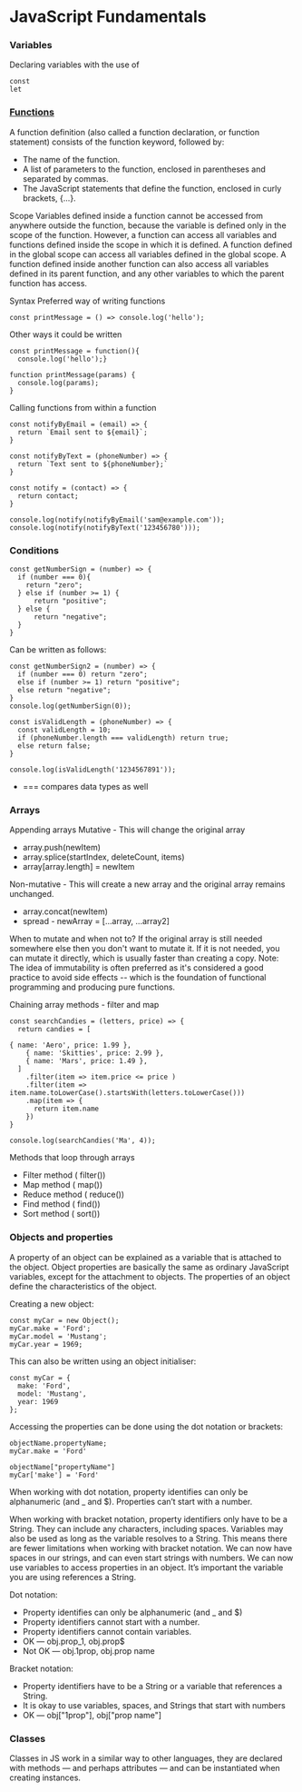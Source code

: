 # JavaScript Fundamentals

### Variables
Declaring variables with the use of 
```
const
let
```

### [Functions](https://developer.mozilla.org/en-US/docs/Web/JavaScript/Guide/Functions#defining_functions)
A function definition (also called a function declaration, or function statement) consists of the function keyword, followed by:

* The name of the function.
* A list of parameters to the function, enclosed in parentheses and separated by commas.
* The JavaScript statements that define the function, enclosed in curly brackets, {...}.

Scope
Variables defined inside a function cannot be accessed from anywhere outside the function, because the variable is defined only in the scope of the function. However, a function can access all variables and functions defined inside the scope in which it is defined.
A function defined in the global scope can access all variables defined in the global scope. A function defined inside another function can also access all variables defined in its parent function, and any other variables to which the parent function has access.

Syntax
Preferred way of writing functions
```
const printMessage = () => console.log('hello');
```

Other ways it could be written
```
const printMessage = function(){
  console.log('hello');}

function printMessage(params) {
  console.log(params);
}
```

Calling functions from within a function
```
const notifyByEmail = (email) => {
  return `Email sent to ${email}`;
}

const notifyByText = (phoneNumber) => {
  return `Text sent to ${phoneNumber};`
}

const notify = (contact) => {
  return contact;
}

console.log(notify(notifyByEmail('sam@example.com'));
console.log(notify(notifyByText('123456780')));
```

### Conditions
```
const getNumberSign = (number) => {
  if (number === 0){
    return "zero";
  } else if (number >= 1) {
      return "positive";
  } else {
      return "negative";
  }
}
```

Can be written as follows:
```
const getNumberSign2 = (number) => {
  if (number === 0) return "zero";
  else if (number >= 1) return "positive";
  else return "negative";
}
console.log(getNumberSign(0));

const isValidLength = (phoneNumber) => {
  const validLength = 10;
  if (phoneNumber.length === validLength) return true;
  else return false;
}

console.log(isValidLength('1234567891'));
```
* === compares data types as well

### Arrays
Appending arrays
Mutative - This will change the original array
* array.push(newItem)
* array.splice(startIndex, deleteCount, items)
* array[array.length] = newItem

Non-mutative - This will create a new array and the original array remains unchanged.
* array.concat(newItem)
* spread - newArray = [...array, ...array2]

When to mutate and when not to?
If the original array is still needed somewhere else then you don't want to mutate it. If it is not needed, you can mutate it directly, which is usually faster than creating a copy.
Note: The idea of immutability is often preferred as it's considered a good practice to avoid side effects -- which is the foundation of functional programming and producing pure functions.

Chaining array methods - filter and map

```
const searchCandies = (letters, price) => {
  return candies = [
    
{ name: 'Aero', price: 1.99 },
    { name: 'Skitties', price: 2.99 },
    { name: 'Mars', price: 1.49 },
  ]
    .filter(item => item.price <= price )
    .filter(item => item.name.toLowerCase().startsWith(letters.toLowerCase()))
    .map(item => {
      return item.name
    })
}

console.log(searchCandies('Ma', 4));
```

Methods that loop through arrays
* Filter method ( filter())
* Map method ( map())
* Reduce method ( reduce())
* Find method ( find())
* Sort method ( sort())

### Objects and properties
A property of an object can be explained as a variable that is attached to the object. Object properties are basically the same as ordinary JavaScript variables, except for the attachment to objects. The properties of an object define the characteristics of the object. 

Creating a new object:
```
const myCar = new Object();
myCar.make = 'Ford';
myCar.model = 'Mustang';
myCar.year = 1969;
```

This can also be written using an object initialiser:
```
const myCar = {
  make: 'Ford',
  model: 'Mustang',
  year: 1969
};
```

Accessing the properties can be done using the dot notation or brackets:
```
objectName.propertyName;
myCar.make = 'Ford'

objectName["propertyName"]
myCar['make'] = 'Ford'
```

When working with dot notation, property identifies can only be alphanumeric (and _ and $). Properties can’t start with a number.

When working with bracket notation, property identifiers only have to be a String. They can include any characters, including spaces. Variables may also be used as long as the variable resolves to a String. This means there are fewer limitations when working with bracket notation. We can now have spaces in our strings, and can even start strings with numbers. We can now use variables to access properties in an object. It’s important the variable you are using references a String.

Dot notation:
* Property identifies can only be alphanumeric (and _ and $)
* Property identifiers cannot start with a number.
* Property identifiers cannot contain variables.
* OK — obj.prop_1, obj.prop$
* Not OK — obj.1prop, obj.prop name

Bracket notation:
* Property identifiers have to be a String or a variable that references a String.
* It is okay to use variables, spaces, and Strings that start with numbers
* OK — obj["1prop"], obj["prop name"]

### Classes
Classes in JS work in a similar way to other languages, they are declared with methods — and perhaps attributes — and can be instantiated when creating instances. 





